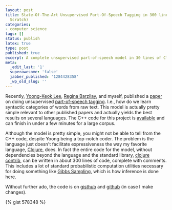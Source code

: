 ```yaml
---
layout: post
title: State-Of-The-Art Unsupervised Part-Of-Speech Tagging in 300 lines of Clojure  (from
  Scratch)
categories:
- computer science
tags: []
status: publish
latex: true
type: post
published: true
excerpt: A complete unsupervised part-of-speech model in 30 lines of Clojure
meta:
  _edit_last: '1'
  superawesome: 'false'
  jabber_published: '1284428358'
  _wp_old_slug: ''
---
```

Recently, <a href="http://people.csail.mit.edu/yklee/">Yoong-Keok Lee</a>, <a href="http://people.csail.mit.edu/regina/">Regina Barzilay</a>, and myself, published a <a href="http://www.cs.berkeley.edu/~aria42/pubs/typetagging.pdf">paper</a> on doing unsupervised <a href="http://en.wikipedia.org/wiki/Part-of-speech_tagging">part-of-speech tagging</a>. I.e., how do we learn syntactic categories of words from raw text. This model is actually pretty simple relevant to other published papers and actually yields the best results on several languages. The C++ code for this project is <a href="http://groups.csail.mit.edu/rbg/code/typetagging/">available</a> and can finish in under a few minutes for a large corpus.

Although the model is pretty simple, you might not be able to tell from the C++ code, despite Yoong being a top-notch coder. The problem is the language just doesn't facilitate expressiveness the way my favorite language, <a href="http://clojure.org">Clojure</a>, does. In fact the entire code for the model, without dependencies beyond the language and the standard library, <a href="http://richhickey.github.com/clojure-contrib/index.html">clojure contrib</a>, can be written in about 300 lines of code, complete with comments. This includes a lot of standard probabilistic computation utilities necessary for doing something like <a href="http://en.wikipedia.org/wiki/Gibbs_sampling">Gibbs Sampling</a>, which is how inference is done here.

Without further ado, the code is on <a href="http://gist.github.com/578348">gisthub</a> and <a href="http://github.com/aria42/type-level-tagger">github</a> (in case I make changes).

{% gist 578348 %}
